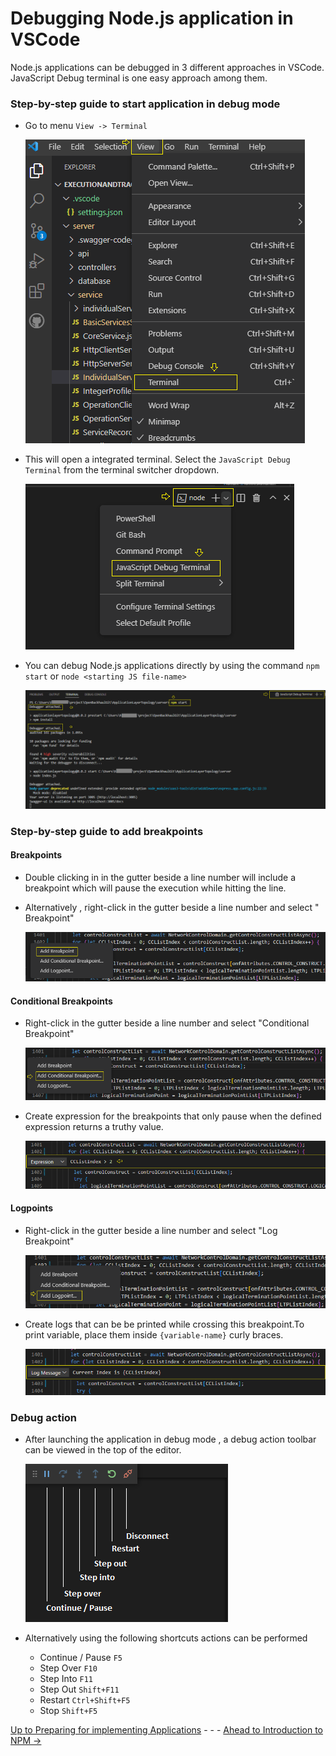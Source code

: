 # Debugging Node.js application in VSCode

Node.js applications can be debugged in 3 different approaches in VSCode. JavaScript Debug terminal is one easy approach among them.

### Step-by-step guide to start application in debug mode
* Go to menu `View -> Terminal`
  
  ![ViewTerminalMenu](./Images/ViewTerminalMenu.png)
* This will open a integrated terminal. Select the `JavaScript Debug Terminal` from the terminal switcher dropdown.
  
  ![LaunchJSDebugTerminal](./Images/LaunchJSDebugTerminal.png) 

* You can debug Node.js applications directly by using the command `npm start` or `node <starting JS file-name>`

  ![DebugNodeJSApplication](./Images/DebugNodeJSApplication.png) 

### Step-by-step guide to add breakpoints
#### Breakpoints
* Double clicking in in the gutter beside a line number will include a breakpoint which will pause the execution while hitting the line.
* Alternatively , right-click in the gutter beside a line number and select " Breakpoint"

  ![BreakPoint](./Images/Breakpoint.png) 
#### Conditional Breakpoints
* Right-click in the gutter beside a line number and select "Conditional Breakpoint"

  ![ConditionalBreakPoint](./Images/ConditionalBreakPoint.png) 
* Create expression for the breakpoints that only pause when the defined expression returns a truthy value.

  ![ConditionalBreakpointExpression](./Images/ConditionalBreakpointExpression.png) 
#### Logpoints
* Right-click in the gutter beside a line number and select "Log Breakpoint"

  ![LogBreakPoint](./Images/LogBreakPoint.png) 
* Create logs that can be be printed while crossing this breakpoint.To print variable, place them inside `{variable-name}` curly braces.

  ![LogBreakpointprintStatement](./Images/LogBreakpointprintStatement.png) 

### Debug action
* After launching the application in debug mode , a debug action toolbar can be viewed in the top of the editor. 

  ![DebugActions](./Images/DebugActions.png) 

* Alternatively using the following shortcuts actions can be performed 
  * Continue / Pause `F5`
  * Step Over `F10`
  * Step Into `F11`
  * Step Out `Shift+F11`
  * Restart `Ctrl+Shift+F5`
  * Stop `Shift+F5`


[Up to Preparing for implementing Applications](../PreparingImplementing.md) - - - [Ahead to Introduction to NPM ->](../Introduction2Npm/Introduction2Npm.md)
